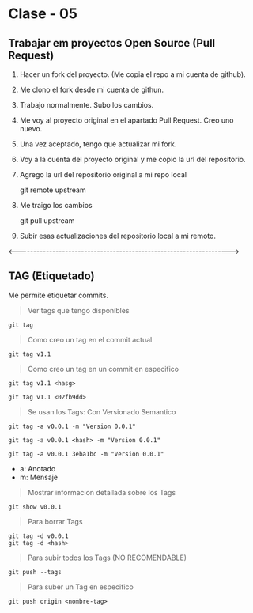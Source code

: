 # Clase - 05

## Trabajar em proyectos Open Source (Pull Request)

1. Hacer un fork del proyecto. (Me copia el repo a mi cuenta de github).
2. Me clono el fork desde mi cuenta de githun.
3. Trabajo normalmente. Subo los cambios.
4. Me voy al proyecto original en el apartado Pull Request. Creo uno nuevo.
5. Una vez aceptado, tengo que actualizar mi fork.
6. Voy a la cuenta del proyecto original y me copio la url del repositorio.
7. Agrego la url del repositorio original a mi repo local

    git remote upstream <URL-repositorio-original>

8. Me traigo los cambios

    git pull upstream <rama-que-quiero-actualizar>

9. Subir esas actualizaciones del repositorio local a mi remoto.

<------------------------------------------------------------------->

## TAG (Etiquetado)
Me permite etiquetar commits.

> Ver tags que tengo disponibles

    git tag

> Como creo un tag en el commit actual

    git tag v1.1

> Como creo un tag en un commit en especifico

    git tag v1.1 <hasg>
    
    git tag v1.1 <02fb9dd>

> Se usan los Tags: Con Versionado Semantico

    git tag -a v0.0.1 -m "Version 0.0.1"

    git tag -a v0.0.1 <hash> -m "Version 0.0.1"

    git tag -a v0.0.1 3eba1bc -m "Version 0.0.1"

*   a: Anotado
*   m: Mensaje

> Mostrar informacion detallada sobre los Tags

    git show v0.0.1


> Para borrar Tags

    git tag -d v0.0.1
    git tag -d <hash>

> Para subir todos los Tags (NO RECOMENDABLE)

    git push --tags

> Para suber un Tag en especifico

    git push origin <nombre-tag>